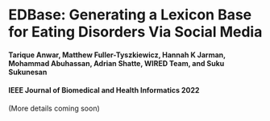 # EDBase: Generating a Lexicon Base for Eating Disorders Via Social Media

#### Tarique Anwar, Matthew Fuller-Tyszkiewicz, Hannah K Jarman, Mohammad Abuhassan, Adrian Shatte, WIRED Team, and Suku Sukunesan

#### IEEE Journal of Biomedical and Health Informatics 2022

(More details coming soon)
